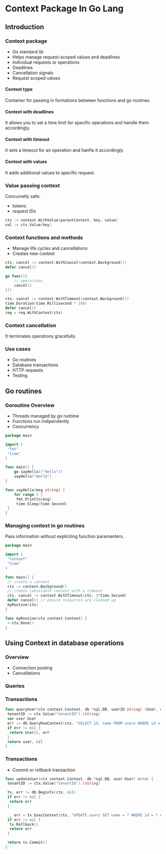 # Context Package In Go Lang

## Introduction

### Context package

- Go standard lib
- Helps manage request-scoped values and deadlines
- Individual requests or operations
- Deadlines
- Cancellation signals
- Request scoped values

#### Context type

Container for passing in formations between functions and go routines.

#### Context with deadlines

It allows you to set a time limit for specific operations and handle them accordingly.

#### Context with timeout

It sets a timeout for an operation and hanfle it accordingly.

#### Context with values

It adds additional values to specific request.

### Value passing context

Concurretly safe:
  
- tokens
- request IDs

```go
ctx := context.WithValue(parentContext, key, value)
val := ctx.Value(key)
```

### Context functions and methods

- Manage life cycles and cancellations
- Creates new context

```go
ctx, cancel := context.WithCancel(context.Background())
defer cancel()

go func(){
    // operations
    cancel()
}()

ctx, cancel := context.WithTimeout(context.Background())
time.Duration(time.Millisecond * 100)
defer cancel()
req = req.WithContext(ctx)
```

### Context cancellation

It terminates operations gracefully.

### Use cases

- Go routines
- Database transactions
- HTTP requests
- Testing

## Go routines

### Goroutine Overview

- Threads managed by go runtime
- Functions run indipendently
- Concurrency

```go
package main

import (
 "fmt"
 "time"
)

func main() {
    go sayHello(("Hello"))
    sayHello("World")
}

func sayHello(msg string) {
    for range 5 {
     fmt.Println(msg)
     time.Sleep(time.Second)
 }
}
```

### Managing context in go routines

Pass information without expliciting function paramenters.

```go
package main

import (
 "context"
 "time"
)

func main() {
 // create a context
 ctx := context.Background()
 // create cancelable context with a timeout
 ctx, cancel := context.WithTimeout(ctx, 3*time.Second)
 defer cancel() // ensure resources are cleaned up
 myRoutine(ctx)
}

func myRoutine(ctx context.Context) {
 <-ctx.Done()
}
```

## Using Context in database operations

### Overview

- Connection pooling
- Cancellations

### Queries

### Transactions

```go
func queryUser(ctx context.Context, db *sql.DB, userID string) (User, error) {
 tenantID := ctx.Value("tenantID").(string)
 var user User
 err := db.QueryRowContext(ctx, "SELECT id, name FROM users WHERE id = ? AND tenant_id = ?", userID, tenantID).Scan(&user.ID, &user.Name)
 if err != nil {
  return User{}, err
 }
 return user, nil
}
```

### Transactions

- Commit or rollback transaction

```go
func updateUser(ctx context.Context, db *sql.DB, user User) error {
 tenantID := ctx.Value("tenantID").(string)

 tx, err := db.BeginTx(ctx, nil)
 if err != nil {
  return err
 }

 _, err = tx.ExecContext(ctx, "UPDATE users SET name = ? WHERE id = ? AND tenant_id = ?", user.Name, user.ID, tenantID)
 if err != nil {
  tx.Rollback()
  return err
 }

 return tx.Commit()
}
```
